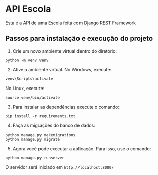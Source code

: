 # API Escola

Esta é a API de uma Escola feita com Django REST Framework

## Passos para instalação e execução do projeto

1. Crie um novo ambiente virtual dentro do diretório:
``` 
python -m venv venv
```
2. Ative o ambiente virtual. No Windows, execute:
```
venv\Scripts\activate
```
No Linux, execute:
```
source venv/bin/activate
```
3. Para instalar as dependências execute o comando:
```
pip install -r requirements.txt
```
4. Faça as migrações do banco de dados:
```
python manage.py makemigrations
python manage.py migrate
```
5. Agora você pode executar a aplicação. Para isso, use o comando:
```
python manage.py runserver
```

O servidor será iniciado em `http://localhost:8000/`
